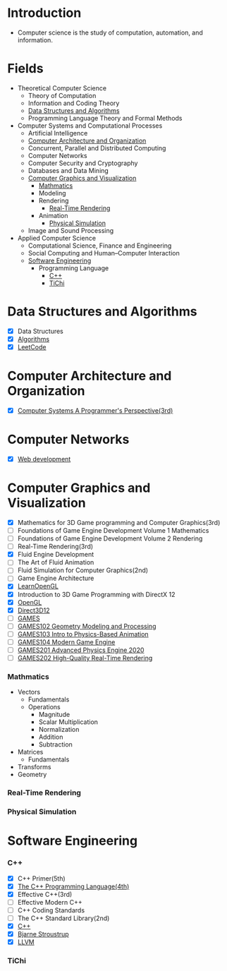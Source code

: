 # Introduction
 - Computer science is the study of computation, automation, and information.

# Fields
- Theoretical Computer Science
  - Theory of Computation
  - Information and Coding Theory
  - [Data Structures and Algorithms](https://github.com/liamhauw/computer-sicence/blob/main/README.md#data-structures-and-algorithms)
  - Programming Language Theory and Formal Methods
- Computer Systems and Computational Processes
  - Artificial Intelligence
  - [Computer Architecture and Organization](https://github.com/liamhauw/computer-sicence/blob/main/README.md#computer-architecture-and-organization)
  - Concurrent, Parallel and Distributed Computing
  - Computer Networks
  - Computer Security and Cryptography
  - Databases and Data Mining
  - [Computer Graphics and Visualization](https://github.com/liamhauw/computer-sicence/blob/main/README.md#computer-graphics-and-visualization)
    - [Mathmatics](https://github.com/liamhauw/computer-sicence/blob/main/README.md#mathmatics)
    - Modeling
    - Rendering
      - [Real-Time Rendering](https://github.com/liamhauw/computer-sicence/blob/main/README.md#mathmatics)
    - Animation
      - [Physical Simulation](https://github.com/liamhauw/computer-sicence/blob/main/README.md#physical-simulation)
  - Image and Sound Processing
- Applied Computer Science
  - Computational Science, Finance and Engineering
  - Social Computing and Human–Computer Interaction
  - [Software Engineering](https://github.com/liamhauw/computer-sicence/blob/main/README.md#software-engineering)
    - Programming Language 
      - [C++](https://github.com/liamhauw/computer-sicence/blob/main/README.md#c)
      - [TiChi](https://github.com/liamhauw/computer-sicence/blob/main/README.md#TiChi) 

# Data Structures and Algorithms
- [x] Data Structures
- [x] [Algorithms](https://programmercarl.com)
- [x] [LeetCode](https://leetcode-cn.com)

# Computer Architecture and Organization
- [x] [Computer Systems A Programmer's Perspective(3rd)](http://csapp.cs.cmu.edu/3e/home.html)

# Computer Networks
- [x] [Web development](https://www.youtube.com/watch?v=VfGW0Qiy2I0)

# Computer Graphics and Visualization
- [x] Mathematics for 3D Game programming and Computer Graphics(3rd)
- [ ] Foundations of Game Engine Development Volume 1 Mathematics
- [ ] Foundations of Game Engine Development Volume 2 Rendering
- [ ] Real-Time Rendering(3rd)
- [x] Fluid Engine Development
- [ ] The Art of Fluid Animation
- [ ] Fluid Simulation for Computer Graphics(2nd)
- [ ] Game Engine Architecture
- [x] [LearnOpenGL](https://learnopengl.com)
- [x] Introduction to 3D Game Programming with DirectX 12
- [x] [OpenGL](https://www.khronos.org/opengl/)
- [x] [Direct3D12](https://docs.microsoft.com/en-us/windows/win32/direct3d12/direct3d-12-graphics)
- [ ] [GAMES](https://games-cn.org)
- [ ] [GAMES102 Geometry Modeling and Processing](https://www.bilibili.com/video/BV1NA411E7Yr)  
- [ ] [GAMES103 Intro to Physics-Based Animation](https://www.bilibili.com/video/BV12Q4y1S73g)
- [ ] [GAMES104 Modern Game Engine](https://www.bilibili.com/video/BV1oU4y1R7Km)
- [ ] [GAMES201 Advanced Physics Engine 2020](https://www.bilibili.com/video/BV1ZK411H7Hc)
- [ ] [GAMES202 High-Quality Real-Time Rendering](https://www.bilibili.com/video/BV1YK4y1T7yY)

### Mathmatics
- Vectors
  - Fundamentals
  - Operations  
    - Magnitude
    - Scalar Multiplication
    - Normalization
    - Addition
    - Subtraction
- Matrices
  - Fundamentals 
- Transforms 
- Geometry

### Real-Time Rendering

### Physical Simulation

# Software Engineering
### C++
- [x] C++ Primer(5th)
- [x] [The C++ Programming Language(4th)](https://www.stroustrup.com/4th.html)
- [x] Effective C++(3rd)
- [ ] Effective Modern C++
- [ ] C++ Coding Standards
- [ ] The C++ Standard Library(2nd)
- [x] [C++](https://isocpp.org)
- [x] [Bjarne Stroustrup](https://www.stroustrup.com)
- [x] [LLVM](https://www.llvm.org)
### TiChi
